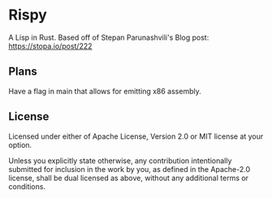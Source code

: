 # Rispy

A Lisp in Rust. Based off of Stepan Parunashvili's Blog post: <https://stopa.io/post/222>

## Plans

Have a flag in main that allows for emitting x86 assembly.

## License

Licensed under either of Apache License, Version 2.0 or MIT license at your option.

Unless you explicitly state otherwise, any contribution intentionally submitted for inclusion in the work by you, as defined in the Apache-2.0 license, shall be dual licensed as above, without any additional terms or conditions.
